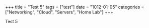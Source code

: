 +++
title = "Test 5"
tags = ["test"]
date = "1012-01-05"
categories = ["Networking", "Cloud", "Servers", "Home Lab"]
+++

Test 5
